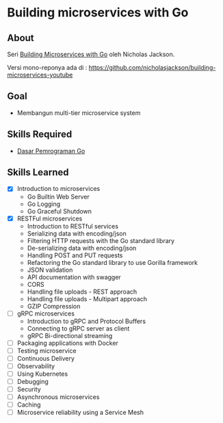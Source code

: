 # Building microservices with Go

## About

Seri [Building Microservices with Go](https://www.youtube.com/playlist?list=PLmD8u-IFdreyh6EUfevBcbiuCKzFk0EW_) oleh Nicholas Jackson.

Versi mono-reponya ada di : https://github.com/nicholasjackson/building-microservices-youtube

## Goal

-  Membangun multi-tier microservice system

## Skills Required

- [Dasar Pemrograman Go](https://dasarpemrogramangolang.novalagung.com/)

## Skills Learned

- [x] Introduction to microservices
    - Go Builtin Web Server
    - Go Logging
    - Go Graceful Shutdown
- [x] RESTFul microservices
    - Introduction to RESTful services
    - Serializing data with encoding/json
    - Filtering HTTP requests with the Go standard library
    - De-serializing data with encoding/json
    - Handling POST and PUT requests
    - Refactoring the Go standard library to use Gorilla framework
    - JSON validation 
    - API documentation with swagger
    - CORS
    - Handling file uploads - REST approach
    - Handling file uploads - Multipart approach
    - GZIP Compression
- [ ] gRPC microservices
    - Introduction to gRPC and Protocol Buffers
    - Connecting to gRPC server as client
    - gRPC Bi-directional streaming
- [ ] Packaging applications with Docker
- [ ] Testing microservice
- [ ] Continuous Delivery
- [ ] Observability
- [ ] Using Kubernetes
- [ ] Debugging
- [ ] Security
- [ ] Asynchronous microservices
- [ ] Caching
- [ ] Microservice reliability using a Service Mesh
